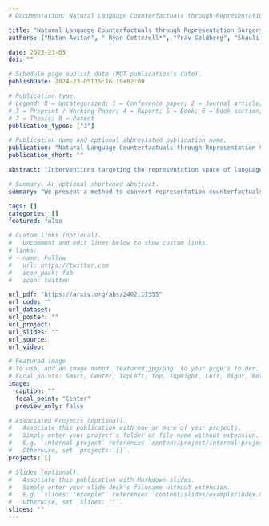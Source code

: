 ```yaml
---
# Documentation: Natural Language Counterfactuals through Representation Surgery

title: "Natural Language Counterfactuals through Representation Surgery"
authors: ["Matan Avitan", " Ryan Cotterell*", "Yoav Goldberg", "Shauli Ravfogel"]

date: 2023-23-05
doi: ""

# Schedule page publish date (NOT publication's date).
publishDate: 2024-23-05T15:16:19+02:00

# Publication type.
# Legend: 0 = Uncategorized; 1 = Conference paper; 2 = Journal article;
# 3 = Preprint / Working Paper; 4 = Report; 5 = Book; 6 = Book section;
# 7 = Thesis; 8 = Patent
publication_types: ["3"]

# Publication name and optional abbreviated publication name.
publication: "Natural Language Counterfactuals through Representation Surgery"
publication_short: ""

abstract: "Interventions targeting the representation space of language models (LMs) have emerged as an effective means to influence model behavior. Such methods are employed, for example, to eliminate or alter the encoding of demographic information such as gender within the model's representations and, in so doing, create a counterfactual representation. However, because the intervention operates within the representation space, understanding precisely what aspects of the text it modifies poses a challenge. In this paper, we give a method to convert representation counterfactuals into string counterfactuals. We demonstrate that this approach enables us to analyze the linguistic alterations corresponding to a given representation space intervention and to interpret the features utilized to encode a specific concept. Moreover, the resulting counterfactuals can be used to mitigate bias in classification through data augmentation."

# Summary. An optional shortened abstract.
summary: "We present a method to convert representation counterfactuals into string counterfactuals, allowing us to analyze the linguistic changes resulting from interventions in the representation space of language models. This approach helps us understand the specific textual modifications made and can be used to mitigate bias in classification through data augmentation."

tags: []
categories: []
featured: false

# Custom links (optional).
#   Uncomment and edit lines below to show custom links.
# links:
# - name: Follow
#   url: https://twitter.com
#   icon_pack: fab
#   icon: twitter

url_pdf: "https://arxiv.org/abs/2402.11355"
url_code: ""
url_dataset:
url_poster: ""
url_project:
url_slides: ""
url_source:
url_video: 

# Featured image
# To use, add an image named `featured.jpg/png` to your page's folder.
# Focal points: Smart, Center, TopLeft, Top, TopRight, Left, Right, BottomLeft, Bottom, BottomRight.
image:
  caption: ""
  focal_point: "Center"
  preview_only: false

# Associated Projects (optional).
#   Associate this publication with one or more of your projects.
#   Simply enter your project's folder or file name without extension.
#   E.g. `internal-project` references `content/project/internal-project/index.md`.
#   Otherwise, set `projects: []`.
projects: []

# Slides (optional).
#   Associate this publication with Markdown slides.
#   Simply enter your slide deck's filename without extension.
#   E.g. `slides: "example"` references `content/slides/example/index.md`.
#   Otherwise, set `slides: ""`.
slides: ""
---
```


